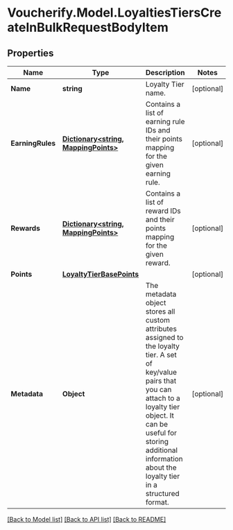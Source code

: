 # Voucherify.Model.LoyaltiesTiersCreateInBulkRequestBodyItem

## Properties

Name | Type | Description | Notes
------------ | ------------- | ------------- | -------------
**Name** | **string** | Loyalty Tier name. | [optional] 
**EarningRules** | [**Dictionary&lt;string, MappingPoints&gt;**](MappingPoints.md) | Contains a list of earning rule IDs and their points mapping for the given earning rule. | [optional] 
**Rewards** | [**Dictionary&lt;string, MappingPoints&gt;**](MappingPoints.md) | Contains a list of reward IDs and their points mapping for the given reward. | [optional] 
**Points** | [**LoyaltyTierBasePoints**](LoyaltyTierBasePoints.md) |  | [optional] 
**Metadata** | **Object** | The metadata object stores all custom attributes assigned to the loyalty tier. A set of key/value pairs that you can attach to a loyalty tier object. It can be useful for storing additional information about the loyalty tier in a structured format. | [optional] 

[[Back to Model list]](../../README.md#documentation-for-models) [[Back to API list]](../../README.md#documentation-for-api-endpoints) [[Back to README]](../../README.md)

